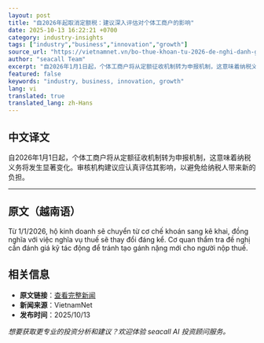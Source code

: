 ```yaml
---
layout: post
title: "自2026年起取消定额税：建议深入评估对个体工商户的影响"
date: 2025-10-13 16:22:21 +0700
category: industry-insights
tags: ["industry","business","innovation","growth"]
source_url: "https://vietnamnet.vn/bo-thue-khoan-tu-2026-de-nghi-danh-gia-ky-tac-dong-den-ho-kinh-doanh-2452295.html"
author: "seacall Team"
excerpt: "自2026年1月1日起，个体工商户将从定额征收机制转为申报机制，这意味着纳税义务将发生显著变化。审核机构建议应认真评估其影响，以避免给纳税人带来新的负担。..."
featured: false
keywords: "industry, business, innovation, growth"
lang: vi
translated: true
translated_lang: zh-Hans
---
```


## 中文译文

自2026年1月1日起，个体工商户将从定额征收机制转为申报机制，这意味着纳税义务将发生显著变化。审核机构建议应认真评估其影响，以避免给纳税人带来新的负担。

---

## 原文（越南语）

Từ 1/1/2026, hộ kinh doanh sẽ chuyển từ cơ chế khoán sang kê khai, đồng nghĩa với việc nghĩa vụ thuế sẽ thay đổi đáng kể. Cơ quan thẩm tra đề nghị cần đánh giá kỹ tác động để tránh tạo gánh nặng mới cho người nộp thuế.

## 相关信息

- **原文链接**：[查看完整新闻](https://vietnamnet.vn/bo-thue-khoan-tu-2026-de-nghi-danh-gia-ky-tac-dong-den-ho-kinh-doanh-2452295.html)
- **新闻来源**：VietnamNet
- **发布时间**：2025/10/13

*想要获取更专业的投资分析和建议？欢迎体验 seacall AI 投资顾问服务。*